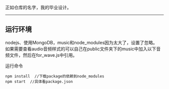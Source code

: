 正如仓库的名字，我的毕业设计。

---
## 运行环境

nodejs、使用MongoDB，music和node_modules因为太大了，设置了忽略。  
如果需要查看audio音频样式的可以自己在public文件夹下的music中加入以下音频文件，然后在for_wave.js中引用。

运行命令

```
npm install  //下载package的依赖到node_modules
npm start  //具体看package.json
```